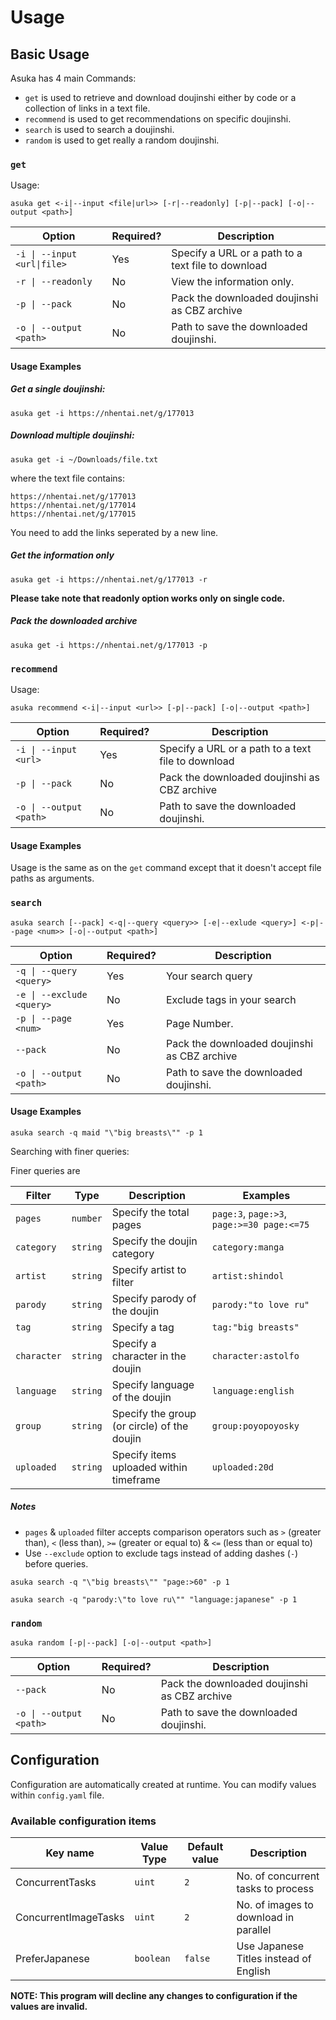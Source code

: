 # Usage

## Basic Usage

Asuka has 4 main Commands:

-   `get` is used to retrieve and download doujinshi either by code or a collection of links in a text file.
-   `recommend` is used to get recommendations on specific doujinshi.
-   `search` is used to search a doujinshi.
-   `random` is used to get really a random doujinshi.

### `get`

Usage:

```
asuka get <-i|--input <file|url>> [-r|--readonly] [-p|--pack] [-o|--output <path>]
```

| Option                      | Required? | Description                                        |
|-----------------------------|-----------|----------------------------------------------------|
| `-i \| --input <url\|file>` | Yes       | Specify a URL or a path to a text file to download |
| `-r \| --readonly`          | No        | View the information only.                         |
| `-p \| --pack`              | No        | Pack the downloaded doujinshi as CBZ archive       |
| `-o \| --output <path>`     | No        | Path to save the downloaded doujinshi.             |

#### Usage Examples

##### Get a single doujinshi:

```
asuka get -i https://nhentai.net/g/177013
```

##### Download multiple doujinshi:

```
asuka get -i ~/Downloads/file.txt
```

where the text file contains:

```
https://nhentai.net/g/177013
https://nhentai.net/g/177014
https://nhentai.net/g/177015
```

You need to add the links seperated by a new line.

##### Get the information only

```
asuka get -i https://nhentai.net/g/177013 -r
```

__Please take note that readonly option works only on single code.__

##### Pack the downloaded archive

```
asuka get -i https://nhentai.net/g/177013 -p
```

### `recommend`

Usage:

```
asuka recommend <-i|--input <url>> [-p|--pack] [-o|--output <path>]
```

| Option                  | Required? | Description                                        |
|-------------------------|-----------|----------------------------------------------------|
| `-i \| --input <url>`   | Yes       | Specify a URL or a path to a text file to download |
| `-p \| --pack`          | No        | Pack the downloaded doujinshi as CBZ archive       |
| `-o \| --output <path>` | No        | Path to save the downloaded doujinshi.             |


#### Usage Examples

Usage is the same as on the `get` command except that it doesn't accept file paths as arguments.

### `search`

```
asuka search [--pack] <-q|--query <query>> [-e|--exlude <query>] <-p|--page <num>> [-o|--output <path>]
```

| Option                     | Required? | Description                                  |
|----------------------------|-----------|----------------------------------------------|
| `-q \| --query <query>`    | Yes       | Your search query                            |
| `-e \| --exclude <query>`  | No        | Exclude tags in your search                  |
| `-p \| --page <num>`       | Yes       | Page Number.                                 |
| `--pack`                   | No        | Pack the downloaded doujinshi as CBZ archive |
| `-o \| --output <path>`    | No        | Path to save the downloaded doujinshi.       |

#### Usage Examples

```
asuka search -q maid "\"big breasts\"" -p 1
```

Searching with finer queries:

Finer queries are

| Filter            | Type          | Description                                 | Examples                                     |
|-------------------|---------------|---------------------------------------------|----------------------------------------------|
| `pages`           | `number`      | Specify the total pages                     | `page:3`, `page:>3`, `page:>=30 page:<=75`   |
| `category`        | `string`      | Specify the doujin category                 | `category:manga`                             |
| `artist`          | `string`      | Specify artist to filter                    | `artist:shindol`                             |
| `parody`          | `string`      | Specify parody of the doujin                | `parody:"to love ru"`                        |
| `tag`             | `string`      | Specify a tag                               | `tag:"big breasts"`                          |
| `character`       | `string`      | Specify a character in the doujin           | `character:astolfo`                          |
| `language`        | `string`      | Specify language of the doujin              | `language:english`                           |
| `group`           | `string`      | Specify the group (or circle) of the doujin | `group:poyopoyosky`                          |
| `uploaded`        | `string`      | Specify items uploaded within timeframe     | `uploaded:20d`                               |

##### Notes

-   `pages` & `uploaded` filter accepts comparison operators such as `>` (greater than), `<` (less than), `>=` (greater or equal to) & `<=` (less than or equal to)
-   Use `--exclude` option to exclude tags instead of adding dashes (`-`) before queries.

```
asuka search -q "\"big breasts\"" "page:>60" -p 1
```

```
asuka search -q "parody:\"to love ru\"" "language:japanese" -p 1
```

### `random`

```
asuka random [-p|--pack] [-o|--output <path>]
```

| Option                     | Required? | Description                                  |
|----------------------------|-----------|----------------------------------------------|
| `--pack`                   | No        | Pack the downloaded doujinshi as CBZ archive |
| `-o \| --output <path>`    | No        | Path to save the downloaded doujinshi.       |

## Configuration

Configuration are automatically created at runtime. You can modify values within `config.yaml` file.

### Available configuration items

| Key name                 | Value Type    | Default value      | Description                            |
|--------------------------|---------------|--------------------|----------------------------------------|
| ConcurrentTasks          | `uint`        | `2`                | No. of concurrent tasks to process     |
| ConcurrentImageTasks     | `uint`        | `2`                | No. of images to download in parallel  |
| PreferJapanese           | `boolean`     | `false`            | Use Japanese Titles instead of English |

__NOTE: This program will decline any changes to configuration if the values are invalid.__
